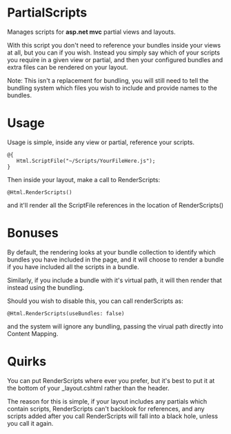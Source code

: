 PartialScripts
==============

Manages scripts for **asp.net mvc** partial views and layouts.

With this script you don't need to reference your bundles inside your views at all, but you can if you wish.
Instead you simply say which of your scripts you require in a given view or partial, and then your configured bundles and extra files can be rendered on your layout.

Note: This isn't a replacement for bundling, you will still need to tell the bundling system which files you wish to include
and provide names to the bundles.

Usage
=====

Usage is simple, inside any view or partial, reference your scripts.

    @{
       Html.ScriptFile("~/Scripts/YourFileHere.js");
    }


Then inside your layout, make a call to RenderScripts:

    @Html.RenderScripts()

and it'll render all the ScriptFile references in the location of RenderScripts()

Bonuses
=======

By default, the rendering looks at your bundle collection to identify which bundles you have included in the page, and it
will choose to render a bundle if you have included all the scripts in a bundle.

Similarly, if you include a bundle with it's virtual path, it will then render that instead using the bundling.

Should you wish to disable this, you can call renderScripts as:

    @Html.RenderScripts(useBundles: false)

and the system will ignore any bundling, passing the virual path directly into Content Mapping.

Quirks
======

You can put RenderScripts where ever you prefer, but it's best to put it at the bottom of your _layout.cshtml rather than the header.

The reason for this is simple, if your layout includes any partials which contain scripts, RenderScripts can't backlook for references, and any scripts added after you call RenderScripts will fall into a black hole, unless you call it again.
